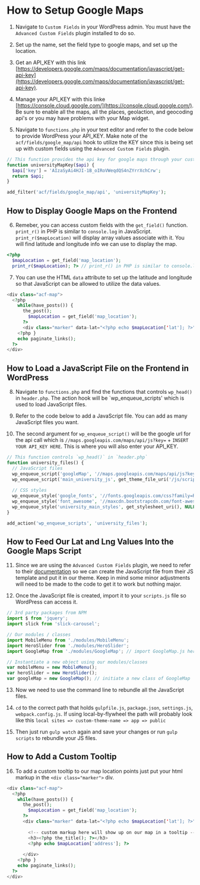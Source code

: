 # How to Setup Google Maps

1. Navigate to `Custom Fields` in your WordPress admin. You must have the `Advanced Custom Fields` plugin installed to do so.

2. Set up the name, set the field type to google maps, and set up the location.

3. Get an API_KEY with this link [https://developers.google.com/maps/documentation/javascript/get-api-key](https://developers.google.com/maps/documentation/javascript/get-api-key).  

4. Manage your API_KEY with this linke [https://console.cloud.google.com/](https://console.cloud.google.com/). Be sure to enable all the maps, all the places, geolaction, and geocoding api's or you may have problems with your Map widget.  

5. Navigate to `functions.php` in your text editor and refer to the code below to provide WordPress your API_KEY. Make note of the   `acf/fields/google_map/api` hook to utilize the KEY since this is being set up with custom fields using the `Advanced Custom Fields` plugin.

```php
// This function provides the api key for google maps through your custom field
function universityMapKey($api) {
  $api['key'] = 'AIzaSyAi4HJI-1B_oIRoVWeqdQS4nZYrrXchCrw';
  return $api;
}

add_filter('acf/fields/google_map/api', 'universityMapKey');
```

## How to Display Google Maps on the Frontend

6. Remeber, you can access custom fields with the `get_field()` function. `print_r()` in PHP is similar to `console.log` in JavaScript. `print_r($mapLocation)` will display array values associate with it. You will find latitude and longitude info we can use to display the map.

```php
<?php 
  $mapLocation = get_field('map_location');
  print_r($mapLocation); ?> // print_r() in PHP is similar to console.log in JavaScript
```

7. You can use the HTML `data` attribute to set up the latitude and longitude so that JavaScript can be allowed to utilize the data values.

```php
<div class="acf-map">
  <?php
    while(have_posts()) {
      the_post();
        $mapLocation = get_field('map_location');
      ?>
      <div class="marker" data-lat="<?php echo $mapLocation['lat']; ?>" data-lng="<?php echo $mapLocation['lat']; ?>"></div>
    <?php }
    echo paginate_links();
  ?>
</div>
```

## How to Load a JavaScript File on the Frontend in WordPress

8. Navigate to `functions.php` and find the functions that controls `wp_head()` in `header.php`. The action hook will be `wp_enqueue_scripts' which is used to load JavaScript files.  

9. Refer to the code below to add a JavaScript file. You can add as many JavaScript files you want. 

10. The second argument for `wp_enqueue_script()` will be the google url for the api call which is  `//maps.googleapis.com/maps/api/js?key=` + `INSERT YOUR API_KEY HERE`. This is where you will also enter your API_KEY.

```php
// This function controls `wp_head()` in `header.php`
function university_files() {
  // JavaScript files
  wp_enqueue_script('googleMap', '//maps.googleapis.com/maps/api/js?key=AIzaSyAi4HJI-1B_oIRoVWeqdQS4nZYrrXchCrw', NULL, microtime(), true);
  wp_enqueue_script('main_university_js', get_theme_file_uri('/js/scripts-bundled.js'), NULL, microtime(), true);
  
  // CSS styles
  wp_enqueue_style('google_fonts', '//fonts.googleapis.com/css?family=Roboto+Condensed:300,300i,400,400i,700,700i|Roboto:100,300,400,400i,700,700i');
  wp_enqueue_style('font_awesome', '//maxcdn.bootstrapcdn.com/font-awesome/4.7.0/css/font-awesome.min.css');
  wp_enqueue_style('university_main_styles', get_stylesheet_uri(), NULL, microtime());
}

add_action('wp_enqueue_scripts', 'university_files');
```

## How to Feed Our Lat and Lng Values Into the Google Maps Script

11. Since we are using the `Advanced Custom Fields` plugin, we need to refer to their [documentation](https://www.advancedcustomfields.com/resources/google-map/) so we can create the JavaScript file from their JS template and put it in our theme. Keep in mind some minor adjustments will need to be made to the code to get it to work but nothing major.

12. Once the JavaScript file is created, import it to your `scripts.js` file so WordPress can access it.

```javascript
// 3rd party packages from NPM
import $ from 'jquery';
import slick from 'slick-carousel';

// Our modules / classes
import MobileMenu from './modules/MobileMenu';
import HeroSlider from './modules/HeroSlider';
import GoogleMap from './modules/GoogleMap'; // import GoogleMap.js here

// Instantiate a new object using our modules/classes
var mobileMenu = new MobileMenu();
var heroSlider = new HeroSlider();
var googleMap = new GoogleMap(); // initiate a new class of GoogleMap
```

13. Now we need to use the command line to rebundle all the JavaScript files.

14. `cd` to the correct path that holds `gulpfile.js`, `package.json`, `settings.js`, `webpack.config.js`. If using local-by-flywheel the path will probably look like this `local sites => custom-theme-name => app => public`

15. Then just run `gulp watch` again and save your changes or run `gulp scripts` to rebundle your JS files.

## How to Add a Custom Tooltip

16. To add a custom tooltip to our map location points just put your html markup in the `<div class="marker">` div.

```php
<div class="acf-map">
  <?php
    while(have_posts()) {
      the_post();
        $mapLocation = get_field('map_location');
      ?>
      <div class="marker" data-lat="<?php echo $mapLocation['lat']; ?>" data-lng="<?php echo $mapLocation['lng']; ?>">
        
        <!-- custom markup here will show up on our map in a tooltip -->
        <h3><?php the_title(); ?></h3>
        <?php echo $mapLocation['address']; ?>
        
      </div>
    <?php }
    echo paginate_links();
  ?>
</div>
```
